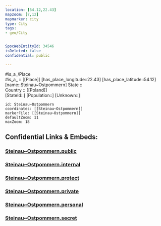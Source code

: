 ```yaml
---
location: [54.12,22.43] 
mapzoom: [7,12] 
mapmarker: city 
type: City
tags:
- geo/City


SpocWebEntityId: 34546
isDeleted: false
confidential: public

---
```

#is_a_/Place  
#is_a_ :: [[Place]] 
[has_place_longitude::22.43] 
[has_place_latitude::54.12] 
[name::Steinau~Ostpommern] 
State ::  
Country :: [[Poland]]  
[StateId::] 
[Population::] 
[Unknown::] 


```leaflet
id: Steinau~Ostpommern
coordinates: [[Steinau~Ostpommern]] 
markerFile: [[Steinau~Ostpommern]] 
defaultZoom: 11 
maxZoom: 18
```


## Confidential Links & Embeds: 

### [Steinau~Ostpommern.public](/_public/\Earth\Continent\Europe\Europe~East\Poland\Provinces~Poland\Podlachian\CitySteinau~Ostpommern.public.md) 

### [Steinau~Ostpommern.internal](/_internal/\Earth\Continent\Europe\Europe~East\Poland\Provinces~Poland\Podlachian\CitySteinau~Ostpommern.internal.md) 

### [Steinau~Ostpommern.protect](/_protect/\Earth\Continent\Europe\Europe~East\Poland\Provinces~Poland\Podlachian\CitySteinau~Ostpommern.protect.md) 

### [Steinau~Ostpommern.private](/_private/\Earth\Continent\Europe\Europe~East\Poland\Provinces~Poland\Podlachian\CitySteinau~Ostpommern.private.md) 

### [Steinau~Ostpommern.personal](/_personal/\Earth\Continent\Europe\Europe~East\Poland\Provinces~Poland\Podlachian\CitySteinau~Ostpommern.personal.md) 

### [Steinau~Ostpommern.secret](/_secret/\Earth\Continent\Europe\Europe~East\Poland\Provinces~Poland\Podlachian\CitySteinau~Ostpommern.secret.md)

